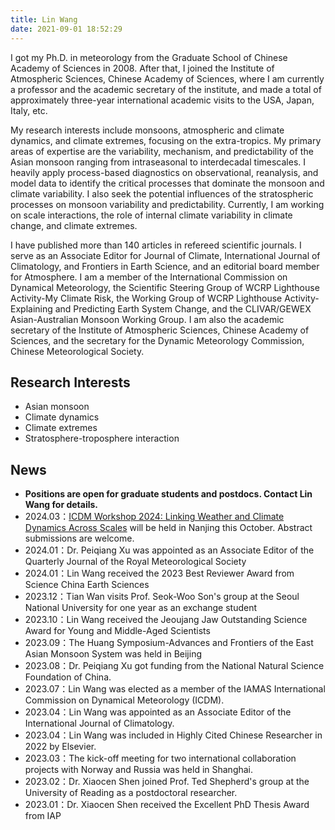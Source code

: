 ```yaml
---
title: Lin Wang
date: 2021-09-01 18:52:29
---
```


I got my Ph.D. in meteorology from the Graduate School of Chinese Academy of Sciences in 2008. After that, I joined the Institute of Atmospheric Sciences, Chinese Academy of Sciences, where I am currently a professor and the academic secretary of the institute, and made a total of approximately three-year international academic visits to the USA, Japan, Italy, etc. 

My research interests include monsoons, atmospheric and climate dynamics, and climate extremes, focusing on the extra-tropics. My primary areas of expertise are the variability, mechanism, and predictability of the Asian monsoon ranging from intraseasonal to interdecadal timescales. I heavily apply process-based diagnostics on observational, reanalysis, and model data to identify the critical processes that dominate the monsoon and climate variability. I also seek the potential influences of the stratospheric processes on monsoon variability and predictability. Currently, I am working on scale interactions, the role of internal climate variability in climate change, and climate extremes. 

I have published more than 140 articles in refereed scientific journals. I serve as an Associate Editor for Journal of Climate, International Journal of Climatology, and Frontiers in Earth Science, and an editorial board member for Atmosphere. I am a member of the International Commission on Dynamical Meteorology, the Scientific Steering Group of WCRP Lighthouse Activity-My Climate Risk, the Working Group of WCRP Lighthouse Activity-Explaining and Predicting Earth System Change, and the CLIVAR/GEWEX Asian-Australian Monsoon Working Group. I am also the academic secretary of the Institute of Atmospheric Sciences, Chinese Academy of Sciences, and the secretary for the Dynamic Meteorology Commission, Chinese Meteorological Society.

## Research Interests
- Asian monsoon
- Climate dynamics
- Climate extremes
- Stratosphere-troposphere interaction

## News

- **Positions are open for graduate students and postdocs. Contact Lin Wang for details.**
- 2024.03：[ICDM Workshop 2024: Linking Weather and Climate Dynamics Across Scales](https://icdm2024.nju.edu.cn/) will be held in Nanjing this October. Abstract submissions are welcome.
- 2024.01：Dr. Peiqiang Xu was appointed as an Associate Editor of the Quarterly Journal of the Royal Meteorological Society
- 2024.01：Lin Wang received the 2023 Best Reviewer Award from Science China Earth Sciences
- 2023.12：Tian Wan visits Prof. Seok-Woo Son's group at the Seoul National University for one year as an exchange student
- 2023.10：Lin Wang received the Jeoujang Jaw Outstanding Science Award for Young and Middle-Aged Scientists
- 2023.09：The Huang Symposium-Advances and Frontiers of the East Asian Monsoon System was held in Beijing
- 2023.08：Dr. Peiqiang Xu got funding from the National Natural Science Foundation of China.
- 2023.07：Lin Wang was elected as a member of the IAMAS International Commission on Dynamical Meteorology (ICDM).
- 2023.04：Lin Wang was appointed as an Associate Editor of the International Journal of Climatology.
- 2023.04：Lin Wang was included in Highly Cited Chinese Researcher in 2022 by Elsevier.
- 2023.03：The kick-off meeting for two international collaboration projects with Norway and Russia was held in Shanghai.
- 2023.02：Dr. Xiaocen Shen joined Prof. Ted Shepherd's group at the University of Reading as a postdoctoral researcher.
- 2023.01：Dr. Xiaocen Shen received the Excellent PhD Thesis Award from IAP
